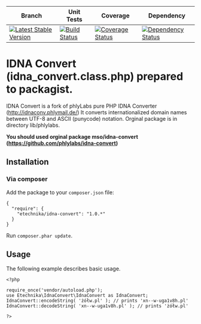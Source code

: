 | Branch | Unit Tests | Coverage | Dependency |
| ------ | ---------- | -------- | ---------- |
| [![Latest Stable Version](https://poser.pugx.org/etechnika/idna-convert/v/stable.png)](https://packagist.org/packages/etechnika/idna-convert) | [![Build Status](https://travis-ci.org/etechnika/idna-convert.png?branch=master)](https://travis-ci.org/etechnika/idna-convert) | [![Coverage Status](https://coveralls.io/repos/etechnika/idna-convert/badge.svg?branch=master&service=github)](https://coveralls.io/github/etechnika/idna-convert?branch=master) | [![Dependency Status](https://www.versioneye.com/user/projects/5287838f632bac73d4000007/badge.png)](https://www.versioneye.com/user/projects/5287838f632bac73d4000007) |

IDNA Convert (idna_convert.class.php) prepared to packagist.
============

IDNA Convert is a fork of phlyLabs pure PHP IDNA Converter (http://idnaconv.phlymail.de/)
It converts  internationalized domain names between UTF-8 and ASCII (punycode) notation.
Orginal package is in directory lib/phlylabs.

**You should used orginal package mso/idna-convert (https://github.com/phlylabs/idna-convert)**

## Installation

### Via composer

Add the package to your `composer.json` file:


    {
      "require": {
        "etechnika/idna-convert": "1.0.*"
      }
    }

Run `composer.phar update`.

## Usage

The following example describes basic usage.

	<?php

	require_once('vendor/autoload.php');
	use Etechnika\IdnaConvert\IdnaConvert as IdnaConvert;
    IdnaConvert::encodeString( 'żółw.pl' ); // prints 'xn--w-uga1v8h.pl'
    IdnaConvert::decodeString( 'xn--w-uga1v8h.pl' ); // prints 'żółw.pl'

	?>
